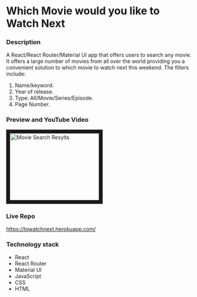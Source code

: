 # Which Movie would you like to Watch Next

### Description
A React/React Router/Material UI app that offers users to search any movie. It offers a large number of movies from all over the world providing you a convenient solution to which movie to watch next this weekend.
The filters include:
1. Name/keyword.
2. Year of release.
3. Type: All/Movie/Series/Episode.
4. Page Number.


### Preview and YouTube Video
<a href="https://youtu.be/3jrOQUXSrLs" target="_blank"><img src="https://i9.ytimg.com/vi/3jrOQUXSrLs/maxresdefault.jpg?time=1605678900000&sqp=CLTu0v0F&rs=AOn4CLAhu6vWv_JNZYYKUP5DmFY9KyxM7Q" 
alt="Movie Search Resylts" width="240" height="180" border="10" /></a>


### Live Repo
https://towatchnext.herokuapp.com/


### Technology stack
* React
* React Router
* Material UI
* JavaScript
* CSS
* HTML
